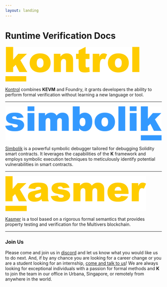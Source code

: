 ```yaml
---
layout: landing
---
```


# Runtime Verification Docs

[![kontrol-logo](.gitbook/assets/kontrol%20logo%20yellow.png)](https://docs.runtimeverification.com/kontrol/)

[Kontrol](http://127.0.0.1:5000/o/MwuC1PgHx91Qm96rVCnq/s/T2KVb4tqbNdAsPxsEyPQ/ "mention") combines **KEVM** and Foundry, it grants developers the ability to perform formal verification without learning a new language or tool.

***

[![simbolik-logo](<.gitbook/assets/simbolik logo blue.png>)](https://docs.runtimeverification.com/simbolik/)

[Simbolik](http://127.0.0.1:5000/o/MwuC1PgHx91Qm96rVCnq/s/zCOdqWv0fh3PWWZ9bxGg/ "mention") is a powerful symbolic debugger tailored for debugging Solidity smart contracts. It leverages the capabilities of the **K** framework and employs symbolic execution techniques to meticulously identify potential vulnerabilities in smart contracts.

***

[![kasmer-logo](<.gitbook/assets/kasmer logo yellow.png>)](https://docs.runtimeverification.com/kasmer/)

[Kasmer](http://127.0.0.1:5000/o/MwuC1PgHx91Qm96rVCnq/s/LNjJhIy8IvwZQiEZCgXW/ "mention") is a tool based on a rigorous formal semantics that provides property testing and verification for the Multivers blockchain.

***

### Join Us

Please come and join us in [discord](https://discord.com/invite/CurfmXNtbN) and let us know what you would like us to do next. And, if by any chance you are looking for a career change or you are a student looking for an internship, [come and talk to us](https://runtimeverification.com/careers)! We are always looking for exceptional individuals with a passion for formal methods and **K** to join the team in our office in Urbana, Singapore, or remotely from anywhere in the world.
